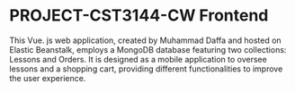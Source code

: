 # PROJECT-CST3144-CW Frontend

This Vue. js web application, created by Muhammad Daffa and hosted on Elastic Beanstalk, employs a MongoDB database featuring two collections: Lessons and Orders. It is designed as a mobile application to oversee lessons and a shopping cart, providing different functionalities to improve the user experience.
